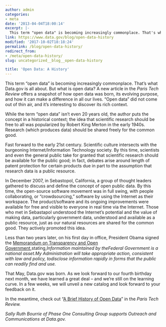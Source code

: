```yaml
---
author: admin
categories:
- meta
date: '2013-04-04T18:00:14'
excerpt: |-
  This term "open data" is becoming increasingly commonplace. That's what Data.gov is all about. But what is open data? A new article in the Paris Tech Review offers a snapshot of how open data was born, its evolving purpose, and…
link: https://www.data.gov/blog/open-data-history
modified: '2017-10-02T18:18:24'
permalink: /blog/open-data-history/
redirect_from:
- /meta/open-data-history/
slug: uncategorized__blog__open-data-history

title: 'Open Data: A History'
---
```


This term “open data” is becoming increasingly commonplace. That’s what Data.gov is all about. But what is open data? A new article in the *Paris Tech Review* offers a snapshot of how open data was born, its evolving purpose, and how it can make a difference in all our lives. “Open data” did not come out of thin air, and it’s interesting to discover its rich context.

While the term “open data” isn’t even 20 years old, the author puts the concept in a historical context; the idea that scientific research should be free to all was popularized by Robert King Merton in the early 1940s. Research (which produces data) should be shared freely for the common good.

Fast forward to the early 21st century. Scientific culture intersects with the burgeoning Internet/Information Technology society. By this time, scientists and even the general public take for granted that scientific research should be available for the public good; in fact, debates arise around length of patent protection for certain products due in part to the assumption that research data is a public resource.

In December 2007, in Sebastopol, California, a group of thought leaders gathered to discuss and define the concept of open public data. By this time, the open-source software movement was in full swing, with people collaborating, or “crowdsourcing,” software by using the Internet as their workspace. The product/software and its ongoing improvements were available for free and visible to everyone in real time via the Internet. Those who met in Sebastapol understood the Internet’s potential and the value of making data, particularly government data, understood and available as a public resource, just as our natural resources are shared for the common good. They actively promoted this idea.

Less than two years later, on his first day in office, President Obama signed the [Memorandum on Transparency and Open Government](https://obamawhitehouse.archives.gov/the-press-office/transparency-and-open-government),stating,*Information maintained by theFederal Government is a national asset.My Administration will take appropriate action, consistent with law and policy, todisclose information rapidly in forms that the public can readily find and use.*

That May, Data.gov was born. As we look forward to our fourth birthday next month, we have learned a great deal – and we’re still on the learning curve. In a few weeks, we will unveil a new catalog and look forward to your feedback on it.

In the meantime, check out “[A Brief History of Open Data](http://www.paristechreview.com/2013/03/29/brief-history-open-data/)” in the *Paris Tech Review.*

*Sally Ruth Bourrie of Phase One Consulting Group supports Outreach and Communications at Data.gov.*
